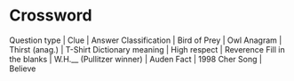 Crossword
=====

Question type | Clue | Answer
Classification  | Bird of Prey | Owl
Anagram | Thirst (anag.) | T-Shirt
Dictionary meaning | High respect | Reverence
Fill in the blanks | W.H.__ (Pullitzer winner) | Auden
Fact | 1998 Cher Song | Believe

